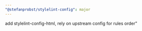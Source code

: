 ```yaml
---
"@stefanprobst/stylelint-config": major
---
```


add stylelint-config-html, rely on upstream config for rules order"
